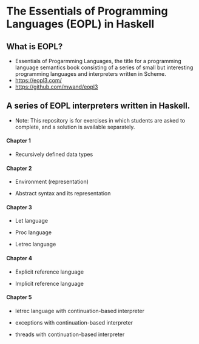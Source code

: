 # The Essentials of Programming Languages (EOPL) in Haskell

## What is EOPL?
 - Essentials of Progarmming Languages, the title for a programming
   language semantics book consisting of a series of small but
   interesting programming languages and interpreters written in
   Scheme.
 - https://eopl3.com/
 - https://github.com/mwand/eopl3

## A series of EOPL interpreters written in Haskell.
 - Note: This repository is for exercises in which students are asked
   to complete, and a solution is available separately.


#### Chapter 1

 - Recursively defined data types


#### Chapter 2 

 - Environment (representation)

 - Abstract syntax and its representation


#### Chapter 3

 - Let language

 - Proc language

 - Letrec language


#### Chapter 4

 - Explicit reference language

 - Implicit reference language

#### Chapter 5

 - letrec language with continuation-based interpreter

 - exceptions with continuation-based interpreter

 - threads with continuation-based interpreter





